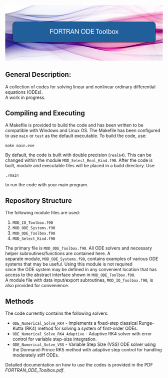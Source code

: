 ![FORTRAN ODE Toolbox](media/logo.png)

## General Description:
A collection of codes for solving linear and nonlinear ordinary differential equations (ODEs).  
A work in progress.  

## Compiling and Executing
A Makefile is provided to build the code and has been written to be compatible with Windows and Linux OS. The Makefile has been configured to use `main` or `test` as the default executable. To build the code, use:
```
make main.exe
```
By default, the code is built with double precision (`real64`). This can be changed within the module `MOD_Select_Real_Kind.f90`. After the code is built, module and executable files will be placed in a build directory. Use:
````
./main
````
to run the code with your main program. 

## Repository Structure
The following module files are used:
1. `MOD_IO_Toolbox.f90`
2. `MOD_ODE_Systems.f90`
3. `MOD_ODE_Toolbox.f90`
4. `MOD_Select_Kind.f90`

The primary file is `MOD_ODE_Toolbox.f90`. All ODE solvers and necessary helper subroutines/functions are contained here. A  
separate module, `MOD_ODE_Systems.f90`, contains examples of various ODE systems that may be useful. Using this module is not required  
since the ODE system may be defined in any convenient location that has access to the abstract interface shown in `MOD_ODE_Toolbox.f90`.  
A module file with data input/export subroutines, `MOD_IO_Toolbox.f90`, is also provided for convenience.  

## Methods
The code currently contains the following solvers:
- `ODE_Numerical_Solve_RK4` - Implements a fixed-step classical Runge-Kutta (RK4) method for solving a system of first-order ODEs.
- `ODE_Numerical_Solve_RK4_Adaptive` - Adaptive RK4 solver with error control for variable step-size integration.
- `ODE_Numerical_Solve_VSS` - Variable Step Size (VSS) ODE solver using the Dormand-Prince RK5 method with adaptive step control for handling moderately stiff ODEs.  

Detailed documentation on how to use the codes is provided in the PDF *FORTRAN_ODE_Toolbox.pdf*.


